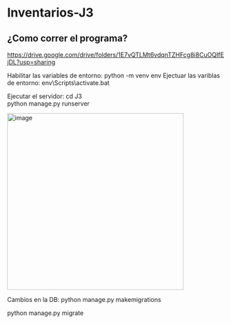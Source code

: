 # Inventarios-J3

## ¿Como correr el programa?
https://drive.google.com/drive/folders/1E7vQTLMt6vdqnTZHFcg8i8CuOQIfEjDL?usp=sharing

Habilitar las variables de entorno: python -m venv env
Ejectuar las variblas de entorno: env\Scripts\activate.bat

Ejecutar el servidor: 
cd J3\
python manage.py runserver

<img width="409" alt="image" src="https://github.com/user-attachments/assets/2a46a851-89c5-46d2-890b-a8391bc87346">

Cambios en la DB:
python manage.py makemigrations

python manage.py migrate
